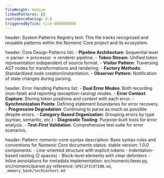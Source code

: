 ```yaml
---
fileWeight: medium
linkedPatterns: []
confidenceRating: 0.8
triggeredByTick: tick-000000000E
---
```


header: System Patterns Registry
  text: This file tracks recognized and reusable patterns within the Nomenic Core project and its ecosystem.

header: Core Design Patterns
  list:
    - **Pipeline Architecture**: Sequential lexer → parser → processor → renderer pipeline.
    - **Token Stream**: Unified token representation independent of source format.
    - **Visitor Pattern**: Traversing AST nodes for transformations and rendering.
    - **Factory Methods**: Standardized node creation/instantiation.
    - **Observer Pattern**: Notification of state changes during parsing.

header: Error Handling Patterns
  list:
    - **Dual Error Modes**: Both recording (non-fatal) and reporting (exception-raising) modes.
    - **Error Context Capture**: Storing token positions and context with each error.
    - **Synchronization Points**: Defining statement boundaries for error recovery.
    - **Progressive Degradation**: Continuing to parse as much as possible despite errors.
    - **Category-Based Organization**: Grouping errors by type (syntax, semantic, etc.)
    - **Diagnostic Tooling**: Purpose-built tools for error analysis.
    - **Test-First Validation**: Comprehensive test suite for error scenarios.

header: Pattern: nomenic-core-syntax
  description: Base syntax rules and conventions for Nomenic Core documents
  status: stable
  version: 1.0.0
  components:
    - Line-oriented structure with explicit tokens
    - Indentation-based nesting (2 spaces)
    - Block-level elements with clear delimiters
    - Inline annotations for metadata
  implementation: src/nomenic/lexer.py, src/nomenic/parser.py
  reference: `SPECIFICATION.md`, `_memory_bank/techContext.md` 